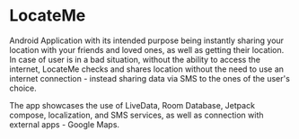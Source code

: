 # LocateMe
Android Application with its intended purpose being instantly sharing your location with your friends and loved ones, as well as getting their location.
In case of user is in a bad situation, without the ability to access the internet, LocateMe checks and shares location without the need to use an internet connection - instead sharing data via SMS to the ones of the user's choice.

The app showcases the use of LiveData, Room Database, Jetpack compose, localization, and SMS services, as well as connection with external apps - Google Maps.
